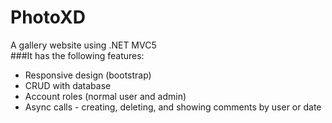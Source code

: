 # PhotoXD
A gallery website using .NET MVC5 </br>
###It has the following features:
 * Responsive design (bootstrap)
 * CRUD with database
 * Account roles (normal user and admin)
 * Async calls - creating, deleting, and showing comments by user or date
